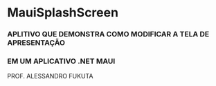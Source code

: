 # MauiSplashScreen

### APLITIVO QUE DEMONSTRA COMO MODIFICAR A TELA DE APRESENTAÇÃO
### EM UM APLICATIVO .NET MAUI

PROF. ALESSANDRO FUKUTA
